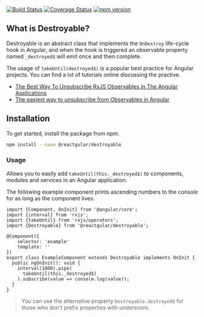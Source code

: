 [![Build Status](https://travis-ci.org/reactgular/destroyable.svg?branch=master)](https://travis-ci.org/reactgular/destroyable)
[![Coverage Status](https://coveralls.io/repos/github/reactgular/destroyable/badge.svg?branch=master)](https://coveralls.io/github/reactgular/destroyable?branch=master)
[![npm version](https://badge.fury.io/js/%40reactgular%2Fdestroyable.svg)](https://badge.fury.io/js/%40reactgular%2Fdestroyable)

## What is Destroyable?

Destroyable is an abstract class that implements the `OnDestroy` life-cycle hook in Angular, and when the hook is triggered an observable 
property named `_destroyed$` will emit once and then complete.

The usage of `takeUntil(destroyed$)` is a popular best practice for Angular projects. You can find a lot of tutorials online discussing the practive.

- [The Best Way To Unsubscribe RxJS Observables In The Angular Applications](https://blog.angularindepth.com/the-best-way-to-unsubscribe-rxjs-observable-in-the-angular-applications-d8f9aa42f6a0)
- [The easiest way to unsubscribe from Observables in Angular](https://medium.com/thecodecampus-knowledge/the-easiest-way-to-unsubscribe-from-observables-in-angular-5abde80a5ae3)

## Installation

To get started, install the package from npm.

```bash
npm install --save @reactgular/destroyable
```

### Usage

Allows you to easily add `takeUntil(this._destroyed$)` to components, modules and services in an Angular application.

The following example component prints ascending numbers to the console for as long as the component lives.

```
import {Component, OnInit} from '@angular/core';
import {interval} from 'rxjs';
import {takeUntil} from 'rxjs/operators';
import {Destroyable} from '@reactgular/destroyable';

@Component({
    selector: 'example'
    template: ''
})
export class ExampleComponent extends Destroyable implements OnInit {
  public ngOnInit(): void {
    interval(1000).pipe(
      takeUntil(this._destroyed$)
    ).subscribe(value => console.log(value));
  }
}
```

> You can use the alternative property `Destroyable.destroyed$` for those who don't prefix properties with underscore.
